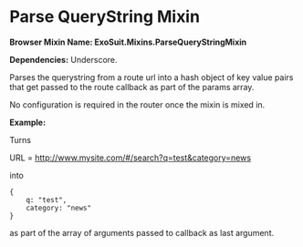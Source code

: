 # Parse QueryString Mixin

**Browser Mixin Name: ExoSuit.Mixins.ParseQueryStringMixin**

**Dependencies:** Underscore.

Parses the querystring from a route url into a hash object of key value pairs that get passed to the route callback as part of the params array.

No configuration is required in the router once the mixin is mixed in.

**Example:**

Turns 

URL = http://www.mysite.com/#/search?q=test&category=news

into

    {
        q: "test",
        category: "news"
    }

as part of the array of arguments passed to callback as last argument.
